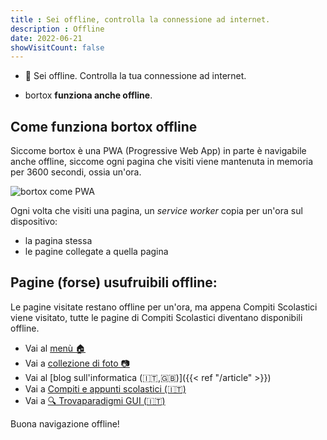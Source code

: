 ```yaml
---
title : Sei offline, controlla la connessione ad internet.
description : Offline
date: 2022-06-21
showVisitCount: false
---
```


* :mobile_phone_off: Sei offline. Controlla la tua connessione ad internet.

* bortox **funziona anche offline**. 

## Come funziona bortox offline

Siccome bortox è una PWA (Progressive Web App) in parte è navigabile anche offline, siccome ogni pagina che visiti viene mantenuta in memoria per 3600 secondi, ossia un'ora.

![bortox come PWA](/pwa.png)

Ogni volta che visiti una pagina, un _service worker_ copia per un'ora sul dispositivo:

* la pagina stessa
* le pagine collegate a quella pagina

## Pagine (forse) usufruibili offline:

Le pagine visitate restano offline per un'ora, ma appena Compiti Scolastici viene visitato, tutte le pagine di Compiti Scolastici diventano disponibili offline.

* Vai al [menù :house:](https://bortox.it/)
* Vai a <a target="_blank" href="https://bortox.it/galleria/"> collezione di foto 📷</a>
* Vai al [blog sull'informatica (:it:,:uk:)]({{< ref "/article" >}})
* Vai a <a target="_blank" href="https://bortox.it/Compiti-scolastici/">Compiti e appunti scolastici (🇮🇹)</a>
* Vai a <a target="_blank" href="https://bortox.it/trovaparadigmi/">🔍 Trovaparadigmi GUI (🇮🇹)</a>

Buona navigazione offline!